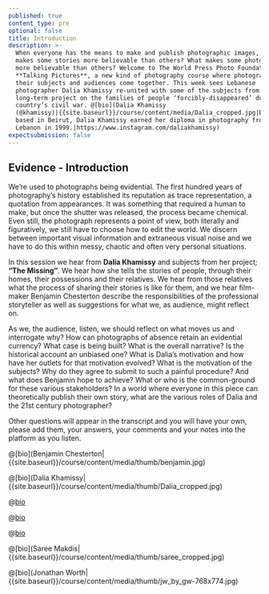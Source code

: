 ```yaml
---
published: true
content_type: pre
optional: false
title: Introduction
description: >-
  When everyone has the means to make and publish photographic images, what
  makes some stories more believable than others? What makes some photographers
  more believable than others? Welcome to The World Press Photo Foundation's
  **Talking Pictures**, a new kind of photography course where photographers,
  their subjects and audiences come together. This week sees Lebanese
  photographer Dalia Khamissy re-united with some of the subjects from her
  long-term project on the families of people ‘forcibly-disappeared’ during the
  country’s civil war. @[bio](Dalia Khamissy
  (@khamissy)|{{site.baseurl}}/course/content/media/Dalia_cropped.jpg|Born and
  based in Beirut, Dalia Khamissy earned her diploma in photography from USEK,
  Lebanon in 1999.|https://www.instagram.com/daliakhamissy)
expectsubmission: false
---
```

## Evidence - Introduction

We’re used to photographs being evidential. The first hundred years of photography’s history established its reputation as trace representation, a quotation from appearances. It was something that required a human to make, but once the shutter was released, the process became chemical. Even still, the photograph represents a point of view, both literally and figuratively, we still have to choose how to edit the world. We discern between important visual information and extraneous visual noise and we have to do this within messy, chaotic and often very personal situations.

In this session we hear from **Dalia Khamissy** and subjects from her project; **“The Missing”**. We hear how she tells the stories of people, through their homes, their possessions and their relatives. We hear from those relatives what the process of sharing their stories is like for them, and we hear film-maker Benjamin Chesterton describe the responsibilities of the professional storyteller as well as suggestions for what we, as audience, might reflect on.

As we, the audience, listen, we should reflect on what moves us and interrogate why? How can photographs of absence retain an evidential currency? What case is being built? What is the overall narrative? Is the historical account an unbiased one? What is Dalia’s motivation and how have her outlets for that motivation evolved? What is the motivation of the subjects? Why do they agree to submit to such a painful procedure? And what does Benjamin hope to achieve? What or who is the common-ground for these various stakeholders? In a world where everyone in this piece can theoretically publish their own story, what are the various roles of Dalia and the 21st century photographer?

Other questions will appear in the transcript and you will have your own, please add them, your answers, your comments and your notes into the platform as you listen.

@[bio](Benjamin Chesterton|{{site.baseurl}}/course/content/media/thumb/benjamin.jpg)

@[bio](Dalia Khamissy|{{site.baseurl}}/course/content/media/thumb/Dalia_cropped.jpg)

@[bio](Lina-Geadah|{{site.baseurl}}/course/content/media/thumb/Lina-Geadah.jpg)

@[bio](Jeanette-Youssef|{{site.baseurl}}/course/content/media/thumb/Jeanette-Youssef.jpg)

@[bio](Aida-Geadah|{{site.baseurl}}/course/content/media/thumb/Aida-Geadah.jpg)

@[bio](Saree Makdis|{{site.baseurl}}/course/content/media/thumb/saree_cropped.jpg)

@[bio](Jonathan Worth|{{site.baseurl}}/course/content/media/thumb/jw_by_gw-768x774.jpg)
